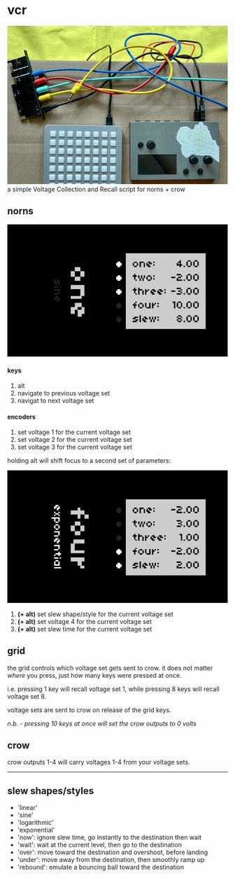 # vcr
![](assets/vcr-photo.png)
a simple Voltage Collection and Recall script for norns + crow

## norns

![](assets/vcr-1.png)

#### keys
  1. alt
  2. navigate to previous voltage set
  3. navigat to next voltage set

#### encoders
  1. set voltage 1 for the current voltage set
  2. set voltage 2 for the current voltage set
  3. set voltage 3 for the current voltage set

holding alt will shift focus to a second set of parameters:

![](assets/vcr-2.png)

  1. **(+ alt)** set slew shape/style for the current voltage set
  2. **(+ alt)** set voltage 4 for the current voltage set
  3. **(+ alt)** set slew time for the current voltage set


## grid

the grid controls which voltage set gets sent to crow.
it does not matter *where* you press, just how many keys were pressed at once. 

i.e. pressing 1 key will recall voltage set 1, while pressing 8 keys will recall voltage set 8. 

voltage sets are sent to crow on release of the grid keys.

*n.b. - pressing 10 keys at once will set the crow outputs to 0 volts*

## crow

crow outputs 1-4 will carry voltages 1-4 from your voltage sets.

-----------

## slew shapes/styles

* 'linear'
* 'sine'
* 'logarithmic'
* 'exponential'
* 'now': ignore slew time, go instantly to the destination then wait
* 'wait': wait at the current level, then go to the destination
* 'over': move toward the destination and overshoot, before landing
* 'under': move away from the destination, then smoothly ramp up
* 'rebound': emulate a bouncing ball toward the destination

